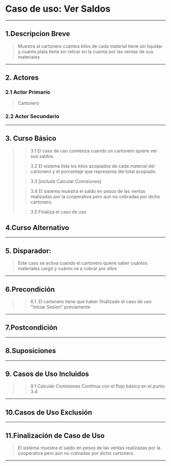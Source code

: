 # Caso de uso: Ver Saldos

***

## 1.Descripcion Breve
>Muestra al cartonero cuantos kilos de cada material tiene sin liquidar y cuanta plata tiene sin retirar en la cuenta por las ventas de sus materiales

***
## 2. Actores

### 2.1 Actor Primario
> Cartonero

### 2.2 Actor Secundario

***

## 3. Curso Básico
>
>>3.1 El caso de uso comienza cuando un cartonero quiere ver sus saldos.
>
>>3.2 El sistema lista los kilos acopiados de cada material del cartonero y el porcentaje que representa del total acopiado.
>
>>3.3 [include Calcular Comisiones]
>
>>3.4 El sistema muestra el saldo en pesos de las ventas realizadas por la cooperativa pero aun no cobradas por dicho cartonero.
>
>>3.5 Finaliza el caso de uso

## 4.Curso Alternativo

***

## 5. Disparador:
>Este caso se activa cuando el cartonero quiere saber cuántos materiales cargó y cuánto va a cobrar por ellos

***

## 6.Precondición
>
>>6.1. El cartonero tiene que haber finalizado el caso de uso "Iniciar Sesion" previamente

***

## 7.Postcondición

***

## 8.Suposiciones

***

## 9. Casos de Uso Incluidos
>
>>9.1 Calcular Comisiones
>>Continua con el flujo básico en el punto 3.4

***

## 10.Casos de Uso Exclusión

 ***

## 11.Finalización de Caso de Uso
>El sistema muestra el saldo en pesos de las ventas realizadas por la cooperativa pero aun no cobradas por dicho cartonero.

***
